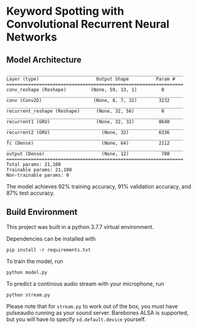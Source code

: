 # Keyword Spotting with Convolutional Recurrent Neural Networks

## Model Architecture
```
_________________________________________________________________
Layer (type)                     Output Shape          Param #
=================================================================
conv_reshape (Reshape)         (None, 59, 13, 1)         0
_________________________________________________________________
conv (Conv2D)                   (None, 8, 7, 32)        3232
_________________________________________________________________
recurrent_reshape (Reshape)      (None, 32, 56)          0
_________________________________________________________________
recurrent1 (GRU)                 (None, 32, 32)         8640
_________________________________________________________________
recurrent2 (GRU)                   (None, 32)           6336
_________________________________________________________________
fc (Dense)                         (None, 64)           2112
_________________________________________________________________
output (Dense)                     (None, 12)            780
=================================================================
Total params: 21,100
Trainable params: 21,100
Non-trainable params: 0
```

The model achieves 92% training accuracy, 91% validation accuracy, and 87%
test accuracy.

## Build Environment

This project was built in a python 3.7.7 virtual environment.

Dependencies can be installed with
    
```pip install -r requirements.txt```

To train the model, run

```python model.py```

To predict a continous audio stream with your microphone, run

```python stream.py```

Please note that for ```stream.py``` to work out of the box, you must have
pulseaudio running as your sound server. Barebones ALSA is supported,
but you will have to specify ```sd.default.device``` yourself.
